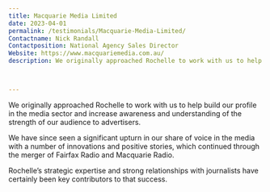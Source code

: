 ```yaml
---
title: Macquarie Media Limited
date: 2023-04-01
permalink: /testimonials/Macquarie-Media-Limited/
Contactname: Nick Randall
Contactposition: National Agency Sales Director
Website: https://www.macquariemedia.com.au/
description: We originally approached Rochelle to work with us to help build our profile in the media sector and increase awareness and understanding of the strength of our audience to advertisers.



---
```




<p>We originally approached Rochelle to work with us to help build our profile in the media sector and increase awareness and understanding of the strength of our audience to advertisers.</p>
<p>We have since seen a significant upturn in our share of voice in the media with a number of innovations and positive stories, which continued through the merger of Fairfax Radio and Macquarie Radio.</p>
<p>Rochelle&rsquo;s strategic expertise and strong relationships with journalists have certainly been key contributors to that success.</p>